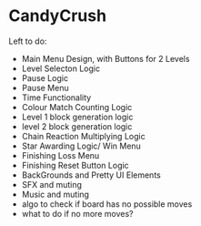 # CandyCrush


Left to do:
- Main Menu Design, with Buttons for 2 Levels
- Level Selecton Logic
- Pause Logic
- Pause Menu
- Time Functionality
- Colour Match Counting Logic
- Level 1 block generation logic
- level 2 block generation logic
- Chain Reaction Multiplying Logic
- Star Awarding Logic/ Win Menu
- Finishing Loss Menu
- Finishing Reset Button Logic
- BackGrounds and Pretty UI Elements
- SFX and muting
- Music and muting
- algo to check if board has no possible moves
- what to do if no more moves?
